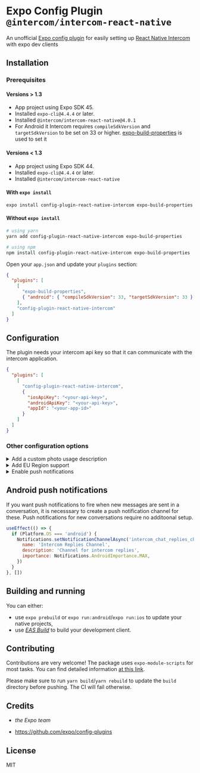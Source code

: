 # Expo Config Plugin `@intercom/intercom-react-native`

An unofficial [Expo config plugin](https://docs.expo.io/guides/config-plugins) for easily setting up [React Native Intercom](https://github.com/intercom/intercom-react-native) with expo dev clients

## Installation

### Prerequisites

#### Versions > 1.3

- App project using Expo SDK 45.
- Installed `expo-cli@4.4.4` or later.
- Installed `@intercom/intercom-react-native@4.0.1`
- For Android it Intercom requires `compileSdkVersion` and `targetSdkVersion` to be set on 33 or higher. [expo-build-properties](https://docs.expo.dev/versions/latest/sdk/build-properties/) is used to set it

#### Versions < 1.3

- App project using Expo SDK 44.
- Installed `expo-cli@4.4.4` or later.
- Installed `@intercom/intercom-react-native`

#### With `expo install`

```
expo install config-plugin-react-native-intercom expo-build-properties
```

#### Without `expo install`

```sh
# using yarn
yarn add config-plugin-react-native-intercom expo-build-properties

# using npm
npm install config-plugin-react-native-intercom expo-build-properties
```

Open your `app.json` and update your `plugins` section:

```json
{
  "plugins": [
    [
      "expo-build-properties",
      { "android": { "compileSdkVersion": 33, "targetSdkVersion": 33 } },
    ],
    "config-plugin-react-native-intercom"
  ]
}
```

## Configuration

The plugin needs your intercom api key so that it can communicate with the intercom application.

```json
{
  "plugins": [
    [
      "config-plugin-react-native-intercom",
      {
        "iosApiKey": "<your-api-key>",
        "androidApiKey": "<your-api-key>",
        "appId": "<your-app-id>"
      }
    ]
  ]
}
```

### Other configuration options

<details>
<summary>Add a custom photo usage description</summary>

```json
{
  "plugins": [
    [
      "config-plugin-react-native-intercom",
      {
        //...
        "iosPhotoUsageDescription": "Upload to support center"
      }
    ]
  ]
}
```

</details>

<details>
<summary>Add EU Region support</summary>

### On iOS Add to `app.json`

```json
{
  "ios": {
    "infoPlist:":{
        "IntercomRegion": "EU"
      }
  }
}

```

### On Android
```json
{
  "plugins": [
    [
      "config-plugin-react-native-intercom",
      {
        //...
        "intercomEURegion": "true"
      }
    ]
  ]
}
```

</details>

<details>
<summary>Enable push notifications</summary>

### On iOS

```json
{
  "plugins": [
    [
      "config-plugin-react-native-intercom",
      {
        //...
        "isPushNotificationsEnabledIOS": true
      }
    ]
  ]
}
```
### On Android

```json
{
  "plugins": [
    [
      "config-plugin-react-native-intercom",
      {
        //...
        "isPushNotificationsEnabledAndroid": true,
        "androidIcon": "<string>" //Customize the icon for intercom push notifications from the intercom default
      }
    ]
  ]
}
```
</details>

## Android push notifications
If you want push notifications to fire when new messages are sent in a conversation, it is necesssary
to create a push notification channel for these. Push notifications for new conversations require no additoonal setup.
```jsx
useEffect(() => {
  if (Platform.OS === 'android') {
    Notifications.setNotificationChannelAsync('intercom_chat_replies_channel', {
      name: 'Intercom Replies Channel',
      description: 'Channel for intercom replies',
      importance: Notifications.AndroidImportance.MAX,
    })
  }
}, [])
```


## Building and running

You can either:

- use `expo prebuild` or `expo run:android`/`expo run:ios` to update your native projects,
- use _[EAS Build](https://docs.expo.io/build/introduction/)_ to build your development client.

## Contributing

Contributions are very welcome! The package uses `expo-module-scripts` for most tasks. You can find detailed information [at this link](https://github.com/expo/expo/tree/master/packages/expo-module-scripts#-config-plugin).

Please make sure to run `yarn build`/`yarn rebuild` to update the `build` directory before pushing. The CI will fail otherwise.

## Credits

- _the Expo team_

- <https://github.com/expo/config-plugins>

## License

MIT
